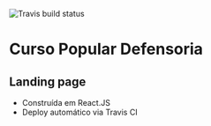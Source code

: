 ![Travis build status](https://travis-ci.org/cursopopulardefensoria/landing-page-react.svg?branch=master)

# Curso Popular Defensoria
## Landing page
* Construída em React.JS
* Deploy automático via Travis CI
